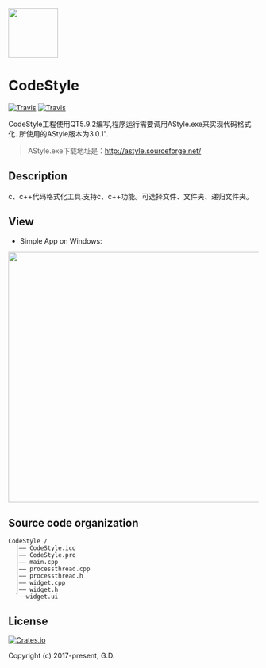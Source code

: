 <div align=left><img width="100" height="100" src="https://github.com/to9/CodeStyle/blob/master/images/CodeStyle.png"/></div>

# CodeStyle
[![Travis](https://img.shields.io/badge/release-v1.0.0.1-blue.svg?style=plastic)](https://github.com/to9/CodeStyle/tree/master/bin)
[![Travis](https://img.shields.io/travis/rust-lang/rust.svg?style=plastic)](https://github.com/to9/CodeStyle/tree/master/bin)


CodeStyle工程使用QT5.9.2编写,程序运行需要调用AStyle.exe来实现代码格式化. 所使用的AStyle版本为3.0.1".<br>
>AStyle.exe下载地址是：http://astyle.sourceforge.net/

## Description

c、c++代码格式化工具.支持c、c++功能。可选择文件、文件夹、递归文件夹。

## View

* Simple App on Windows:

<div align=left><img width="800" height="505" src="https://github.com/to9/CodeStyle/blob/master/images/codestyle_sample.png"/></div>

## Source code organization
```
CodeStyle /
  │—— CodeStyle.ico
  │—— CodeStyle.pro
  │—— main.cpp
  │—— processthread.cpp
  │—— processthread.h
  │—— widget.cpp
  │—— widget.h
  `——widget.ui
```
## License

[![Crates.io](https://img.shields.io/packagist/l/doctrine/orm.svg?style=plastic)](https://github.com/to9/CodeStyle)<br>

Copyright (c) 2017-present, G.D.

